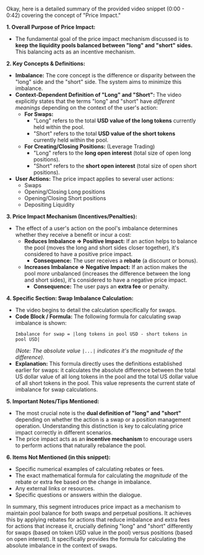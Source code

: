 Okay, here is a detailed summary of the provided video snippet (0:00 - 0:42) covering the concept of "Price Impact."

**1. Overall Purpose of Price Impact:**

*   The fundamental goal of the price impact mechanism discussed is to **keep the liquidity pools balanced between "long" and "short" sides.** This balancing acts as an incentive mechanism.

**2. Key Concepts & Definitions:**

*   **Imbalance:** The core concept is the difference or disparity between the "long" side and the "short" side. The system aims to minimize this imbalance.
*   **Context-Dependent Definition of "Long" and "Short":** The video explicitly states that the terms "long" and "short" have *different meanings* depending on the context of the user's action:
    *   **For Swaps:**
        *   "Long" refers to the total **USD value of the long tokens** currently held within the pool.
        *   "Short" refers to the total **USD value of the short tokens** currently held within the pool.
    *   **For Creating/Closing Positions:** (Leverage Trading)
        *   "Long" refers to the **long open interest** (total size of open long positions).
        *   "Short" refers to the **short open interest** (total size of open short positions).
*   **User Actions:** The price impact applies to several user actions:
    *   Swaps
    *   Opening/Closing Long positions
    *   Opening/Closing Short positions
    *   Depositing Liquidity

**3. Price Impact Mechanism (Incentives/Penalties):**

*   The effect of a user's action on the pool's imbalance determines whether they receive a benefit or incur a cost:
    *   **Reduces Imbalance => Positive Impact:** If an action helps to balance the pool (moves the long and short sides closer together), it's considered to have a positive price impact.
        *   **Consequence:** The user receives a **rebate** (a discount or bonus).
    *   **Increases Imbalance => Negative Impact:** If an action makes the pool *more* unbalanced (increases the difference between the long and short sides), it's considered to have a negative price impact.
        *   **Consequence:** The user pays an **extra fee** or penalty.

**4. Specific Section: Swap Imbalance Calculation:**

*   The video begins to detail the calculation specifically for swaps.
*   **Code Block / Formula:** The following formula for calculating swap imbalance is shown:
    ```
    Imbalance for swap = |long tokens in pool USD - short tokens in pool USD|
    ```
    *(Note: The absolute value `|...|` indicates it's the magnitude of the difference).*
*   **Explanation:** This formula directly uses the definitions established earlier for swaps: it calculates the absolute difference between the total US dollar value of all long tokens in the pool and the total US dollar value of all short tokens in the pool. This value represents the current state of imbalance for swap calculations.

**5. Important Notes/Tips Mentioned:**

*   The most crucial note is the **dual definition of "long" and "short"** depending on whether the action is a swap or a position management operation. Understanding this distinction is key to calculating price impact correctly in different scenarios.
*   The price impact acts as an **incentive mechanism** to encourage users to perform actions that naturally rebalance the pool.

**6. Items Not Mentioned (in this snippet):**

*   Specific numerical examples of calculating rebates or fees.
*   The exact mathematical formula for calculating the *magnitude* of the rebate or extra fee based on the change in imbalance.
*   Any external links or resources.
*   Specific questions or answers within the dialogue.

In summary, this segment introduces price impact as a mechanism to maintain pool balance for both swaps and perpetual positions. It achieves this by applying rebates for actions that reduce imbalance and extra fees for actions that increase it, crucially defining "long" and "short" differently for swaps (based on token USD value in the pool) versus positions (based on open interest). It specifically provides the formula for calculating the absolute imbalance in the context of swaps.